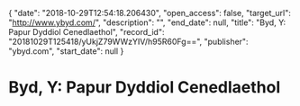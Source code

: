 {
  "date": "2018-10-29T12:54:18.206430", 
  "open_access": false, 
  "target_url": "http://www.ybyd.com/", 
  "description": "", 
  "end_date": null, 
  "title": "Byd, Y: Papur Dyddiol Cenedlaethol", 
  "record_id": "20181029T125418/yUkjZ79WWzYIV/h95R60Fg==", 
  "publisher": "ybyd.com", 
  "start_date": null
}

# Byd, Y: Papur Dyddiol Cenedlaethol

